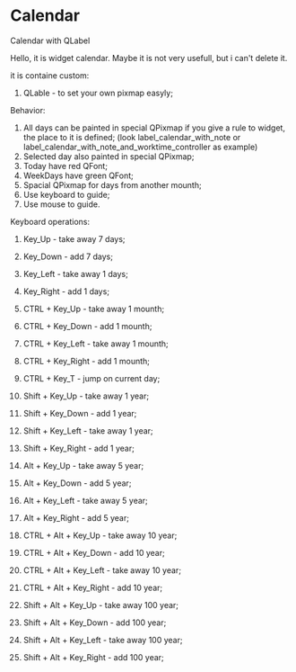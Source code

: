 # Calendar
Calendar with QLabel

Hello, it is widget calendar.
Maybe it is not very usefull, but i can't delete it.

it is containe custom:
1. QLable - to set your own pixmap easyly;

Behavior:
1. All days can be painted in special QPixmap if you give a rule to widget, the place to it is defined;
(look label_calendar_with_note or label_calendar_with_note_and_worktime_controller as example)
2. Selected day also painted in special QPixmap;
3. Today have red QFont;
4. WeekDays have green QFont;
5. Spacial QPixmap for days from another mounth;
6. Use keyboard to guide;
7. Use mouse to guide.

Keyboard operations:
1. Key_Up - take away 7 days;
2. Key_Down - add 7 days;
3. Key_Left - take away 1 days;
4. Key_Right - add 1 days;

5. CTRL + Key_Up - take away 1 mounth;
6. CTRL + Key_Down - add 1 mounth;
7. CTRL + Key_Left - take away 1 mounth;
8. CTRL + Key_Right - add 1 mounth;

9. CTRL + Key_T - jump on current day;

10. Shift + Key_Up - take away 1 year;
11. Shift + Key_Down - add 1 year;
12. Shift + Key_Left - take away 1 year;
13. Shift + Key_Right - add 1 year;

14. Alt + Key_Up - take away 5 year;
15. Alt + Key_Down - add 5 year;
16. Alt + Key_Left - take away 5 year;
17. Alt + Key_Right - add 5 year;

18. CTRL + Alt + Key_Up - take away 10 year;
19. CTRL + Alt + Key_Down - add 10 year;
20. CTRL + Alt + Key_Left - take away 10 year;
21. CTRL + Alt + Key_Right - add 10 year;

22. Shift + Alt + Key_Up - take away 100 year;
23. Shift + Alt + Key_Down - add 100 year;
24. Shift + Alt + Key_Left - take away 100 year;
25. Shift + Alt + Key_Right - add 100 year;
